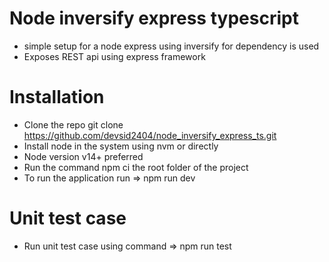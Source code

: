 # Node inversify express typescript

- simple setup for a node express using inversify for dependency is used
- Exposes REST api using express framework


# Installation

- Clone the repo  git clone https://github.com/devsid2404/node_inversify_express_ts.git
- Install node in the system using nvm or directly
- Node version v14+ preferred
- Run the command npm ci the root folder of the project
- To run the application run => npm run dev

# Unit test case

- Run unit test case using command => npm run test
